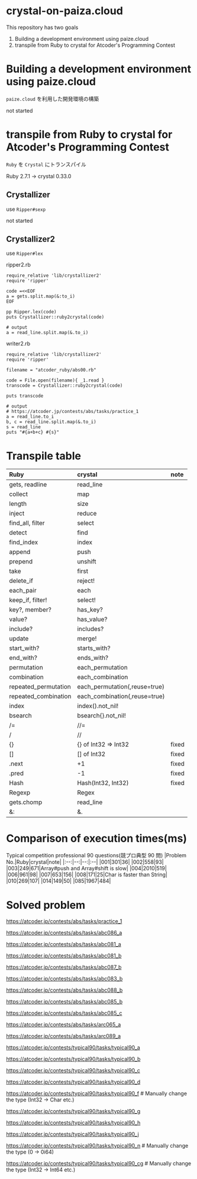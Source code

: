 # crystal-on-paiza.cloud
This repository has two goals
1) Building a development environment using paize.cloud
2) transpile from Ruby to crystal for Atcoder's Programming Contest
# Building a development environment using paize.cloud
`paize.cloud` を利用した開発環境の構築

not started
# transpile from Ruby to crystal for Atcoder's Programming Contest
`Ruby` を `Crystal` にトランスパイル

Ruby 2.7.1 -> crystal 0.33.0

## Crystallizer
use `Ripper#sexp`

not started
## Crystallizer2
use `Ripper#lex`

ripper2.rb
```
require_relative 'lib/crystallizer2'
require 'ripper'

code =<<EOF
a = gets.split.map(&:to_i)
EOF

pp Ripper.lex(code)
puts Crystallizer::ruby2crystal(code)

# output
a = read_line.split.map(&.to_i)
```

writer2.rb
```
require_relative 'lib/crystallizer2'
require 'ripper'

filename = "atcoder_ruby/abs00.rb"

code = File.open(filename){ _1.read }
transcode = Crystallizer::ruby2crystal(code)

puts transcode

# output
# https://atcoder.jp/contests/abs/tasks/practice_1
a = read_line.to_i
b, c = read_line.split.map(&.to_i)
s = read_line
puts "#{a+b+c} #{s}"
```
# Transpile table
|Ruby|crystal|note|
|:--|:--|:--|
|gets, readline|read_line||
|collect|map||
|length|size||
|inject|reduce||
|find_all, filter|select||
|detect|find||
|find_index|index||
|append|push||
|prepend|unshift||
|take|first||
|delete_if|reject!||
|each_pair|each||
|keep_if, filter!|select!||
|key?, member?|has_key?||
|value?|has_value?||
|include?|includes?||
|update|merge!||
|start_with?|starts_with?||
|end_with?|ends_with?||
|permutation|each_permutation||
|combination|each_combination||
|repeated_permutation|each_permutation(,reuse=true)||
|repeated_combination|each_combination(,reuse=true)||
|index|index().not_nil!||
|bsearch|bsearch{}.not_nil!||
|/=|//=||
|/|//||
|{}|{} of Int32 => Int32|fixed|
|[]|[] of Int32|fixed|
|.next|+1|fixed|
|.pred|-1|fixed|
|Hash|Hash(Int32, Int32)|fixed|
|Regexp|Regex||
|gets.chomp|read_line||
|&:|&.||
# Comparison of execution times(ms)
Typical competition professional 90 questions(競プロ典型 90 問)
|Problem No.|Ruby|crystal|note|
|:--:|--:|--:|:--|
|001|301|36|
|002|558|93|
|003|249|671|Array#push and Array#shift is slow|
|004|2010|519|
|006|961|98|
|007|653|156|
|008|171|25|Char is faster than String|
|010|269|107|
|014|149|50|
|085|1967|484|

# Solved problem
https://atcoder.jp/contests/abs/tasks/practice_1

https://atcoder.jp/contests/abs/tasks/abc086_a

https://atcoder.jp/contests/abs/tasks/abc081_a

https://atcoder.jp/contests/abs/tasks/abc081_b

https://atcoder.jp/contests/abs/tasks/abc087_b

https://atcoder.jp/contests/abs/tasks/abc083_b

https://atcoder.jp/contests/abs/tasks/abc088_b

https://atcoder.jp/contests/abs/tasks/abc085_b

https://atcoder.jp/contests/abs/tasks/abc085_c

https://atcoder.jp/contests/abs/tasks/arc065_a

https://atcoder.jp/contests/abs/tasks/arc089_a

https://atcoder.jp/contests/typical90/tasks/typical90_a

https://atcoder.jp/contests/typical90/tasks/typical90_b

https://atcoder.jp/contests/typical90/tasks/typical90_c

https://atcoder.jp/contests/typical90/tasks/typical90_d

https://atcoder.jp/contests/typical90/tasks/typical90_f # Manually change the type (Int32 -> Char etc.)

https://atcoder.jp/contests/typical90/tasks/typical90_g

https://atcoder.jp/contests/typical90/tasks/typical90_h

https://atcoder.jp/contests/typical90/tasks/typical90_j

https://atcoder.jp/contests/typical90/tasks/typical90_n # Manually change the type (0 -> 0i64)

https://atcoder.jp/contests/typical90/tasks/typical90_cg # Manually change the type (Int32 -> Int64 etc.)
